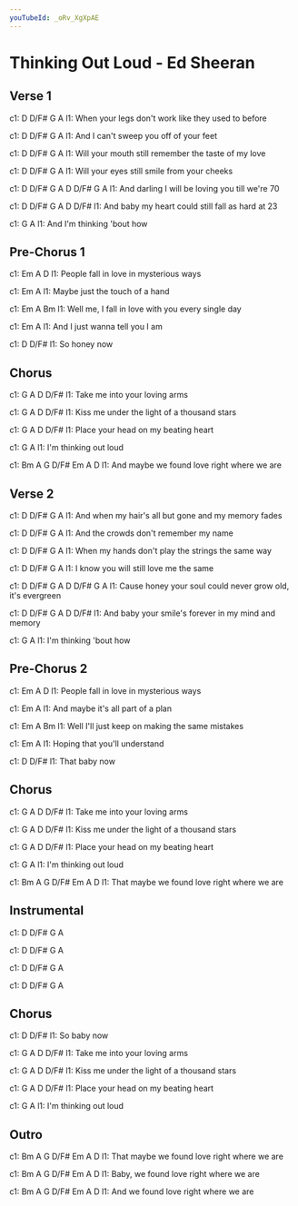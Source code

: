 ```yaml
---
youTubeId: _oRv_XgXpAE
---
```


# Thinking Out Loud - Ed Sheeran

## Verse 1
c1: D        D/F#                                  G             A
l1:          When your legs don't work like they used to before

c1: D       D/F#                               G    A
l1:        And I can't sweep you off of your feet

c1: D      D/F#                                G           A
l1:       Will your mouth still remember the taste of my love

c1: D     D/F#                        G      A
l1:     Will your eyes still smile from your cheeks

c1:             D   D/F#          G   A          D  D/F#   G A
l1: And darling I will be loving you till we're 70

c1:             D  D/F#                 G  A        D    D/F#
l1: And baby my heart could still fall as hard at 23

c1: G                          A
l1: And I'm thinking 'bout how

## Pre-Chorus 1
c1: Em                         A      D
l1: People fall in love in mysterious ways

c1: Em                         A
l1: Maybe just the touch of a hand

c1:      Em                           A          Bm
l1: Well me, I fall in love with you every single day 

c1:     Em                      A
l1: And I just wanna tell you I am

c1:             D       D/F#
l1: So honey now

## Chorus
c1: G           A                D    D/F#
l1:    Take me into your loving arms

c1: G           A                    D        D/F#
l1:   Kiss me under the light of a thousand stars

c1: G            A                  D     D/F#
l1:   Place your head on my beating heart

c1:              G    A
l1: I'm thinking out loud

c1:           Bm  A    G    D/F#    Em   A   D
l1: And maybe we found love right where we are

## Verse 2
c1:  D            D/F#                              G           A
l1:        And when my hair's all but gone and my memory fades

c1: D      D/F#                          G     A
l1:    And the crowds don't remember my name

c1:          D      D/F#              G          A
l1:             When my hands don't play the strings the same way

c1: D         D/F#                             G     A
l1:         I know you will still love me the same

c1:            D      D/F#              G     A             D  D/F#     G   A
l1: Cause honey your soul could never grow old, it's evergreen

c1:            D     D/F#           G  A            D     D/F#
l1: And baby your smile's forever in my mind and memory

c1: G               A
l1:   I'm thinking 'bout how

## Pre-Chorus 2
c1: Em                        A       D
l1: People fall in love in mysterious ways

c1: Em                           A
l1: And maybe it's all part of a plan

c1:       Em                      A     Bm
l1: Well I'll just keep on making the same mistakes

c1: Em                    A
l1: Hoping that you'll understand

c1: D              D/F#
l1: That baby now

## Chorus
c1: G        A                 D  D/F#
l1: Take me into your loving arms

c1: G         A                    D        D/F#
l1: Kiss me under the light of a thousand stars

c1: G           A                   D   D/F#
l1: Place your head on my beating heart

c1:              G    A
l1: I'm thinking out loud

c1:            Bm  A    G    D/F#    Em   A   D
l1: That maybe we found love right where we are

## Instrumental
c1: D    D/F#  G  A

c1: D    D/F#  G  A

c1: D    D/F#  G  A

c1: D    D/F#  G  A

## Chorus
c1:          D   D/F#
l1: So baby now

c1: G        A                D  D/F#
l1: Take me into your loving arms

c1: G        A                     D        D/F#
l1: Kiss me under the light of a thousand stars

c1: G           A                   D   D/F#
l1: Place your head on my beating heart

c1:              G    A
l1: I'm thinking out loud

## Outro
c1:            Bm  A    G      D/F# Em   A   D
l1: That maybe we found love right where we are

c1:       Bm  A    G     D/F#  Em   A   D
l1: Baby, we found love right where we are

c1:     Bm  A    G    D/F#   Em   A   D
l1: And we found love right where we are
